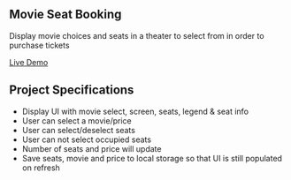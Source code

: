 ## Movie Seat Booking

Display movie choices and seats in a theater to select from in order to purchase tickets

[Live Demo](https://moviie-seat-booking.netlify.app/)  

## Project Specifications

- Display UI with movie select, screen, seats, legend & seat info
- User can select a movie/price
- User can select/deselect seats
- User can not select occupied seats
- Number of seats and price will update
- Save seats, movie and price to local storage so that UI is still populated on refresh
